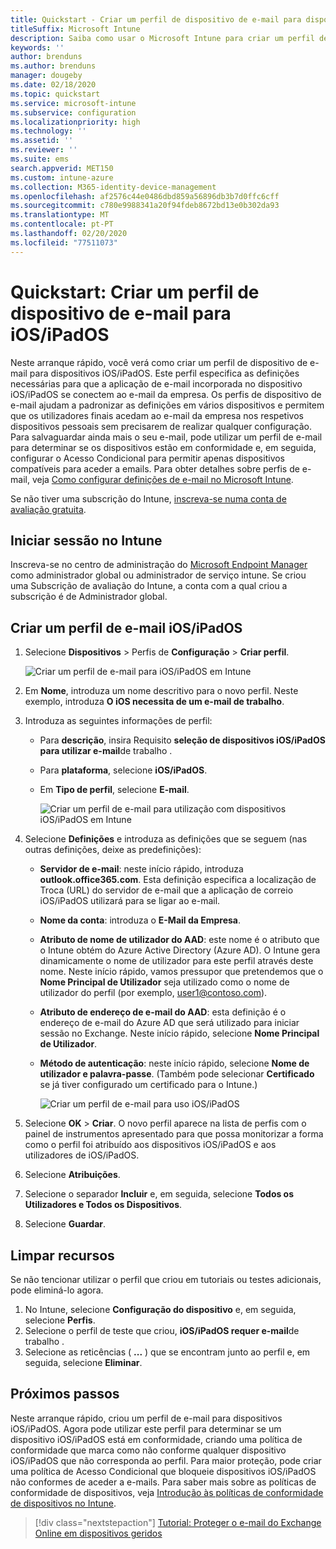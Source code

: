```yaml
---
title: Quickstart - Criar um perfil de dispositivo de e-mail para dispositivos iOS/iPadOS
titleSuffix: Microsoft Intune
description: Saiba como usar o Microsoft Intune para criar um perfil de dispositivo de e-mail para que os dispositivos iOS/iPadOS possam ligar-se de forma segura ao e-mail da empresa.
keywords: ''
author: brenduns
ms.author: brenduns
manager: dougeby
ms.date: 02/18/2020
ms.topic: quickstart
ms.service: microsoft-intune
ms.subservice: configuration
ms.localizationpriority: high
ms.technology: ''
ms.assetid: ''
ms.reviewer: ''
ms.suite: ems
search.appverid: MET150
ms.custom: intune-azure
ms.collection: M365-identity-device-management
ms.openlocfilehash: af2576c44e0486dbd859a56896db3b7d0ffc6cff
ms.sourcegitcommit: c780e9988341a20f94fdeb8672bd13e0b302da93
ms.translationtype: MT
ms.contentlocale: pt-PT
ms.lasthandoff: 02/20/2020
ms.locfileid: "77511073"
---
```

# <a name="quickstart-create-an-email-device-profile-for-iosipados"></a>Quickstart: Criar um perfil de dispositivo de e-mail para iOS/iPadOS

Neste arranque rápido, você verá como criar um perfil de dispositivo de e-mail para dispositivos iOS/iPadOS. Este perfil especifica as definições necessárias para que a aplicação de e-mail incorporada no dispositivo iOS/iPadOS se conectem ao e-mail da empresa. Os perfis de dispositivo de e-mail ajudam a padronizar as definições em vários dispositivos e permitem que os utilizadores finais acedam ao e-mail da empresa nos respetivos dispositivos pessoais sem precisarem de realizar qualquer configuração. Para salvaguardar ainda mais o seu e-mail, pode utilizar um perfil de e-mail para determinar se os dispositivos estão em conformidade e, em seguida, configurar o Acesso Condicional para permitir apenas dispositivos compatíveis para aceder a emails. Para obter detalhes sobre perfis de e-mail, veja [Como configurar definições de e-mail no Microsoft Intune](email-settings-configure.md).

Se não tiver uma subscrição do Intune, [inscreva-se numa conta de avaliação gratuita](../fundamentals/free-trial-sign-up.md).

## <a name="sign-in-to-intune"></a>Iniciar sessão no Intune

Inscreva-se no centro de administração do [Microsoft Endpoint Manager](https://go.microsoft.com/fwlink/?linkid=2109431) como administrador global ou administrador de serviço intune. Se criou uma Subscrição de avaliação do Intune, a conta com a qual criou a subscrição é de Administrador global.

## <a name="create-an-iosipados-email-profile"></a>Criar um perfil de e-mail iOS/iPadOS

1. Selecione **Dispositivos** > Perfis de **Configuração** > **Criar perfil**.

   ![Criar um perfil de e-mail para iOS/iPadOS em Intune](./media/quickstart-email-profile/ios-create-profile.png)

2. Em **Nome**, introduza um nome descritivo para o novo perfil. Neste exemplo, introduza **O iOS necessita de um e-mail de trabalho**.
3. Introduza as seguintes informações de perfil:
    - Para **descrição**, insira Requisito **seleção de dispositivos iOS/iPadOS para utilizar e-mail**de trabalho .
    - Para **plataforma**, selecione **iOS/iPadOS**.
    - Em **Tipo de perfil**, selecione **E-mail**.

        ![Criar um perfil de e-mail para utilização com dispositivos iOS/iPadOS em Intune](./media/quickstart-email-profile/ios-email-profile-name.png)

4. Selecione **Definições** e introduza as definições que se seguem (nas outras definições, deixe as predefinições):
   - **Servidor de e-mail**: neste início rápido, introduza **outlook.office365.com**. Esta definição especifica a localização de Troca (URL) do servidor de e-mail que a aplicação de correio iOS/iPadOS utilizará para se ligar ao e-mail.
   - **Nome da conta**: introduza o **E-Mail da Empresa**.
   - **Atributo de nome de utilizador do AAD**: este nome é o atributo que o Intune obtém do Azure Active Directory (Azure AD). O Intune gera dinamicamente o nome de utilizador para este perfil através deste nome. Neste início rápido, vamos pressupor que pretendemos que o **Nome Principal de Utilizador** seja utilizado como o nome de utilizador do perfil (por exemplo, user1@contoso.com).
   - **Atributo de endereço de e-mail do AAD**: esta definição é o endereço de e-mail do Azure AD que será utilizado para iniciar sessão no Exchange. Neste início rápido, selecione **Nome Principal de Utilizador**.
   - **Método de autenticação**: neste início rápido, selecione **Nome de utilizador e palavra-passe**. (Também pode selecionar **Certificado** se já tiver configurado um certificado para o Intune.)

        ![Criar um perfil de e-mail para uso iOS/iPadOS](./media/quickstart-email-profile/ios-email-profile.png)

5. Selecione **OK** > **Criar**. O novo perfil aparece na lista de perfis com o painel de instrumentos apresentado para que possa monitorizar a forma como o perfil foi atribuído aos dispositivos iOS/iPadOS e aos utilizadores de iOS/iPadOS.
6. Selecione **Atribuições**.
7. Selecione o separador **Incluir** e, em seguida, selecione **Todos os Utilizadores e Todos os Dispositivos**. 
8. Selecione **Guardar**.

## <a name="clean-up-resources"></a>Limpar recursos

Se não tencionar utilizar o perfil que criou em tutoriais ou testes adicionais, pode eliminá-lo agora.

1. No Intune, selecione **Configuração do dispositivo** e, em seguida, selecione **Perfis**.
2. Selecione o perfil de teste que criou, **iOS/iPadOS requer e-mail**de trabalho .
3. Selecione as reticências ( **...** ) que se encontram junto ao perfil e, em seguida, selecione **Eliminar**.

## <a name="next-steps"></a>Próximos passos

Neste arranque rápido, criou um perfil de e-mail para dispositivos iOS/iPadOS. Agora pode utilizar este perfil para determinar se um dispositivo iOS/iPadOS está em conformidade, criando uma política de conformidade que marca como não conforme qualquer dispositivo iOS/iPadOS que não corresponda ao perfil. Para maior proteção, pode criar uma política de Acesso Condicional que bloqueie dispositivos iOS/iPadOS não conformes de aceder a e-mails. Para saber mais sobre as políticas de conformidade de dispositivos, veja [Introdução às políticas de conformidade de dispositivos no Intune](../protect/device-compliance-get-started.md).

> [!div class="nextstepaction"]
> [Tutorial: Proteger o e-mail do Exchange Online em dispositivos geridos](../tutorial-protect-email-on-enrolled-devices.md)
